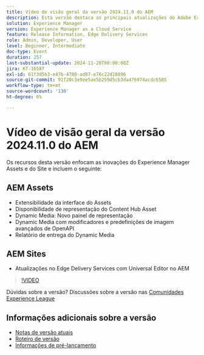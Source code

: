 ```yaml
---
title: Vídeo de visão geral da versão 2024.11.0 do AEM
description: Esta versão destaca as principais atualizações do Adobe Experience Manager (AEM) Sites e do Assets, incluindo extensibilidade aprimorada da interface, novas opções de representação, modificadores de imagem avançados e melhorias no Edge Delivery Services com o Editor universal no AEM.
solution: Experience Manager
version: Experience Manager as a Cloud Service
feature: Release Information, Edge Delivery Services
role: Admin, Developer, User
level: Beginner, Intermediate
doc-type: Event
duration: 257
last-substantial-update: 2024-11-28T00:00:00Z
jira: KT-16587
exl-id: 61f3d5b3-e47b-4780-ad87-e76c22d18896
source-git-commit: 91f20c3e9ee5ae5b259d5cb3da476974acdc6585
workflow-type: tm+mt
source-wordcount: '130'
ht-degree: 6%

---
```


# Vídeo de visão geral da versão 2024.11.0 do AEM

Os recursos desta versão enfocam as inovações do Experience Manager Assets e do Site e incluem o seguinte:

## AEM Assets

* Extensibilidade da interface do Assets&#x200B;
* Disponibilidade de representação do Content Hub Asset&#x200B;
* Dynamic Media: Novo painel de representação&#x200B;
* Dynamic Media com modificadores e predefinições de &#x200B;imagem avançados de OpenAPI&#x200B;
* Relatório de entrega do Dynamic Media&#x200B;

## AEM Sites

* Atualizações no Edge Delivery Services com &#x200B;Universal Editor no AEM

>[!VIDEO](https://video.tv.adobe.com/v/3440920/?learn=on&enablevpops)

Dúvidas sobre a versão?  Discussões sobre a versão nas [Comunidades Experience League](https://adobe.ly/3ZKpM0u)

## Informações adicionais sobre a versão

* [Notas de versão atuais](https://experienceleague.adobe.com/docs/experience-manager-cloud-service/content/release-notes/home.html?lang=pt-BR)
* [Roteiro de versão](https://experienceleague.adobe.com/docs/experience-manager-release-information/aem-release-updates/update-releases-roadmap.html?lang=pt-BR)
* [Informações de pré-lançamento](https://experienceleague.adobe.com/docs/experience-manager-cloud-service/content/release-notes/prerelease.html)
